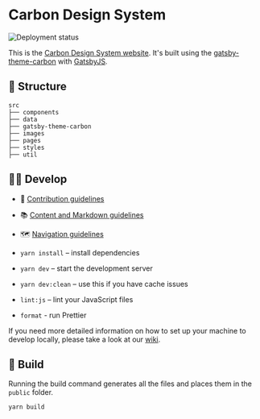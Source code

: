 # Carbon Design System

![Deployment status](https://github.com/carbon-design-system/carbon-website/workflows/Deployment%20status/badge.svg)

This is the [Carbon Design System website](http://www.carbondesignsystem.com).
It's built using the
[gatsby-theme-carbon](https://gatsby.carbondesignsystem.com/) with
[GatsbyJS](https://www.gatsbyjs.org/).

## 📂 Structure

```
src
├── components
├── data
├── gatsby-theme-carbon
├── images
├── pages
├── styles
├── util
```

## 👩‍💻 Develop

- 🤝 [Contribution guidelines](.github/CONTRIBUTING.md)
- 📚
  [Content and Markdown guidelines](https://gatsby-theme-carbon.now.sh/components/markdown)
- 🗺
  [Navigation guidelines](https://gatsby-theme-carbon.now.sh/guides/navigation/sidebar)

- `yarn install` – install dependencies
- `yarn dev` – start the development server
- `yarn dev:clean` – use this if you have cache issues
- `lint:js` – lint your JavaScript files
- `format` - run Prettier

If you need more detailed information on how to set up your machine to develop
locally, please take a look at our
[wiki](https://github.com/carbon-design-system/carbon-website/wiki).

## 🚀 Build

Running the build command generates all the files and places them in the
`public` folder.

```
yarn build
```
